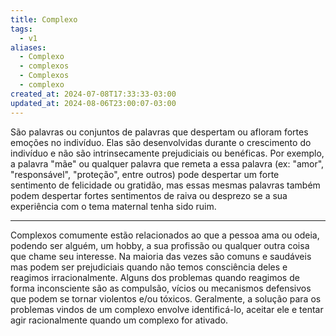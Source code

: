 ```yaml
---
title: Complexo
tags:
  - v1
aliases:
  - Complexo
  - complexos
  - Complexos
  - complexo
created_at: 2024-07-08T17:33:33-03:00
updated_at: 2024-08-06T23:00:07-03:00
---
```


São palavras ou conjuntos de palavras que despertam ou afloram fortes emoções no indivíduo. Elas são desenvolvidas durante o crescimento do indivíduo e não são intrinsecamente prejudiciais ou benéficas. Por exemplo, a palavra "mãe" ou qualquer palavra que remeta a essa palavra (ex: "amor", "responsável", "proteção", entre outros) pode despertar um forte sentimento de felicidade ou gratidão, mas essas mesmas palavras também podem despertar fortes sentimentos de raiva ou desprezo se a sua experiência com o tema maternal tenha sido ruim.

---

Complexos comumente estão relacionados ao que a pessoa ama ou odeia, podendo ser alguém, um hobby, a sua profissão ou qualquer outra coisa que chame seu interesse. Na maioria das vezes são comuns e saudáveis mas podem ser prejudiciais quando não temos consciência deles e reagimos irracionalmente. Alguns dos problemas quando reagimos de forma inconsciente são as compulsão, vícios ou mecanismos defensivos que podem se tornar violentos e/ou tóxicos. Geralmente, a solução para os problemas vindos de um complexo envolve identificá-lo, aceitar ele e tentar agir racionalmente quando um complexo for ativado.
